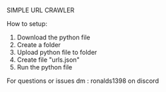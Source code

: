 SIMPLE URL CRAWLER

How to setup:

1. Download the python file
2. Create a folder
3. Upload python file to folder
4. Create file "urls.json"
5. Run the python file


For questions or issues dm : ronalds1398 on discord


